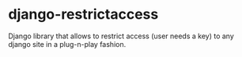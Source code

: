django-restrictaccess
=====================

Django library that allows to restrict access (user needs a key) to any django site in a plug-n-play fashion.